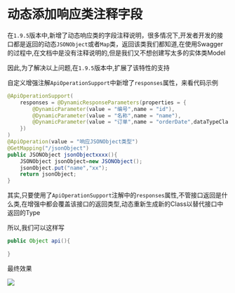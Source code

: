 # 动态添加响应类注释字段

在`1.9.5`版本中,新增了动态响应类的字段注释说明，很多情况下,开发者开发的接口都是返回的动态`JSONObject`或者`Map`类，返回该类我们都知道,在使用Swagger的过程中,在文档中是没有注释说明的,但是我们又不想创建写太多的实体类Model

因此,为了解决以上问题,在`1.9.5`版本中,扩展了该特性的支持

自定义增强注解`ApiOperationSupport`中新增了`responses`属性，来看代码示例

```java
@ApiOperationSupport(
    responses = @DynamicResponseParameters(properties = {
        @DynamicParameter(value = "编号",name = "id"),
        @DynamicParameter(value = "名称",name = "name"),
        @DynamicParameter(value = "订单",name = "orderDate",dataTypeClass = OrderDate.class)
    })
)
@ApiOperation(value = "响应JSONObject类型")
@GetMapping("/jsonObject")
public JSONObject jsonObjectxxxx(){
    JSONObject jsonObject=new JSONObject();
    jsonObject.put("name","xx");
    return jsonObject;
}
```

其实,只要使用了`ApiOperationSupport`注解中的`responses`属性,不管接口返回是什么类,在增强中都会覆盖该接口的返回类型,动态重新生成新的Class以替代接口中返回的Type

所以,我们可以这样写

```java
public Object api(){
    
}
```

最终效果

![](/knife4j/images/dynamicResponse.png)